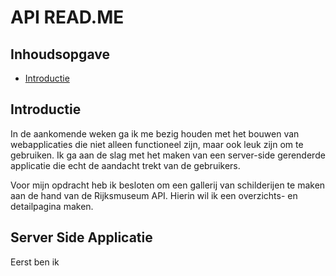 # API READ.ME

## Inhoudsopgave
- [Introductie](#introductie)

## Introductie
In de aankomende weken ga ik me bezig houden met het bouwen van webapplicaties die niet alleen functioneel zijn, maar ook leuk zijn om te gebruiken. Ik ga aan de slag met het maken van een server-side gerenderde applicatie die echt de aandacht trekt van de gebruikers.

Voor mijn opdracht heb ik besloten om een gallerij van schilderijen te maken aan de hand van de Rijksmuseum API. Hierin wil ik een overzichts- en detailpagina maken. 

## Server Side Applicatie
Eerst ben ik 
